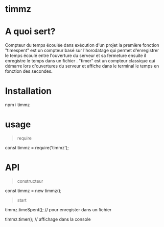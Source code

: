 # timmz
# A quoi sert?

Compteur du temps écoulée dans exécution d'un projet la première fonction "timespent" est un compteur basé sur l'horodatage qui permet d'enregistrer le temps écoulé entre l'ouverture du serveur et sa fermeture ensuite il enregistre le temps dans un fichier  .
  "timer" est un compteur classique qui démarre lors d'ouvertures du serveur et affiche dans le terminal le temps en fonction des secondes.

# Installation 

npm i timmz

# usage
> require 

const timmz = require('timmz');


# API 

> constructeur

const timmz = new timmz();

> start 

timmz.timeSpent(); // pour enregister dans un fichier

timmz.timer(); // affichage dans la console

